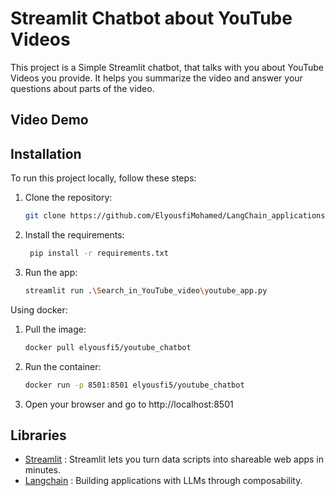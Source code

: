 # Streamlit Chatbot about YouTube Videos

This project is a Simple Streamlit chatbot, that talks with you about YouTube Videos you provide. It helps you summarize the video and answer your questions about parts of the video.

## Video Demo

## Installation

To run this project locally, follow these steps:

1. Clone the repository:

   ```bash
   git clone https://github.com/ElyousfiMohamed/LangChain_applications.git
   ```
   
2. Install the requirements:

   ```bash
    pip install -r requirements.txt
    ```
   
3. Run the app:

   ```bash
   streamlit run .\Search_in_YouTube_video\youtube_app.py
   ```
   
Using docker:

1. Pull the image:

   ```bash
   docker pull elyousfi5/youtube_chatbot
   ```
   
2. Run the container:

   ```bash
   docker run -p 8501:8501 elyousfi5/youtube_chatbot
    ```
   
3. Open your browser and go to http://localhost:8501
   
   
## Libraries

- [Streamlit](https://github.com/streamlit/streamlit) : Streamlit lets you turn data scripts into shareable web apps in minutes.
- [Langchain](https://github.com/hwchase17/langchain) : Building applications with LLMs through composability.